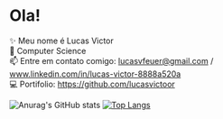 # Ola!

✨ Meu nome é Lucas Victor                                                                                                                                                          
📖 Computer Science                                                                                                                                                          
📫 Entre em contato comigo: lucasvfeuer@gmail.com / [www.linkedin.com/in/lucas-victor-8888a520a ](https://www.linkedin.com/in/lucasvictoor/)                                                                                    
💻 Portifolio: https://github.com/lucasvictoor   

![Anurag's GitHub stats](https://github-readme-stats.vercel.app/api?username=lucasvictoor&show_icons=true&theme=tokyonight)
[![Top Langs](https://github-readme-stats.vercel.app/api/top-langs/?username=lucasvictoor&layout=compact&theme=tokyonight)](https://github.com/anuraghazra/github-readme-stats)
